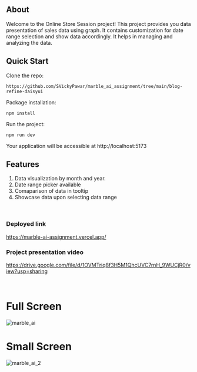 ## About

Welcome to the Online Store Session project! This project provides you data presentation of sales data using graph. It contains customization for date range selection and show data accordingly. It helps in managing and analyzing the data.

## Quick Start

Clone the repo:

```
https://github.com/SVickyPawar/marble_ai_assignment/tree/main/blog-refine-daisyui
```

Package installation:

```
npm install
```

Run the project:

```
npm run dev
```
Your application will be accessible at http://localhost:5173

## Features
1. Data visualization by month and year.
2. Date range picker available
3. Comaparison of data in tooltip
4. Showcase data upon selecting data range 

<br/>


### Deployed link

https://marble-ai-assignment.vercel.app/

### Project presentation video

https://drive.google.com/file/d/1OVMTriq8f3H5M1QhcUVC7rnH_9WUCjR0/view?usp=sharing

<br />

# Full Screen
![marble_ai](https://github.com/SVickyPawar/upskill/assets/97332040/d4a3dd26-abb8-46b0-8b16-d9d07302eb34)

# Small Screen
![marble_ai_2](https://github.com/SVickyPawar/upskill/assets/97332040/98b594f1-9da6-45c3-ad87-ae45e8202a6c)




